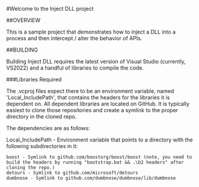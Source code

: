 #Welcome to the Inject DLL project

##OVERVIEW

This is a sample project that demonstrates how to inject a DLL into a process and then intercept / alter the behavior of APIs. 

##BUILDING

Building Inject DLL requires the latest version of Visual Studio (currently, VS2022) and a handful of libraries to compile the code.

###Libraries Required

The .vcproj files expect there to be an environment variable, named 'Local_IncludePath', that contains the headers for the libraries it is dependent on. 
All dependent libraries are located on GitHub. It is typically easiest to clone those repositories and create a symlink to the proper directory in the cloned repo.

The dependencies are as follows:

Local_IncludePath - Environment variable that points to a directory with the following subdirectories in it:

	boost - Symlink to github.com/boostorg/boost/boost (note, you need to build the headers by running "bootstrap.bat && .\b2 headers" after cloning the repo.)
	detours - Symlink to github.com/microsoft/detours
	dumbnose - Symlink to github.com/dumbnose/dumbnose/lib/dumbnose

